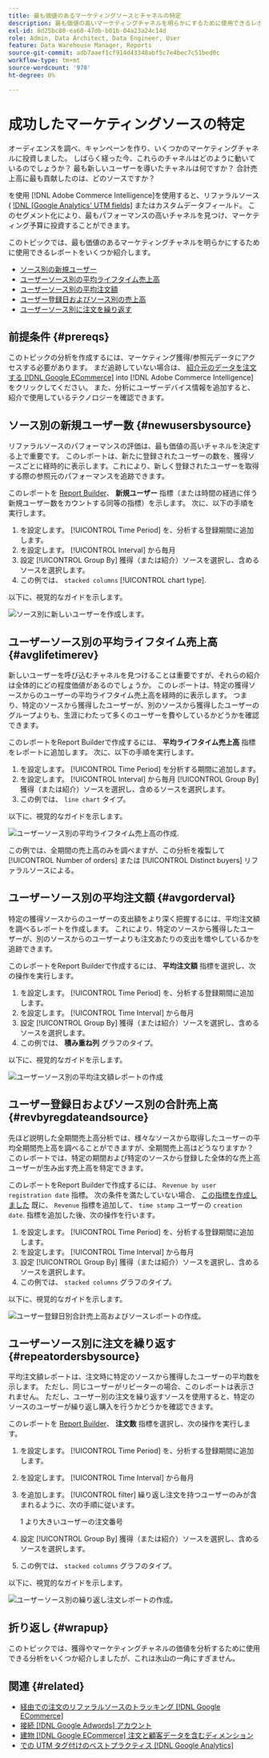 ```yaml
---
title: 最も価値のあるマーケティングソースとチャネルの特定
description: 最も価値の高いマーケティングチャネルを明らかにするために使用できるレポートの一部について説明します。
exl-id: 8d25bc80-ea60-47db-b01b-04a23a24c14d
role: Admin, Data Architect, Data Engineer, User
feature: Data Warehouse Manager, Reports
source-git-commit: adb7aaef1cf914d43348abf5c7e4bec7c51bed0c
workflow-type: tm+mt
source-wordcount: '978'
ht-degree: 0%

---
```


# 成功したマーケティングソースの特定

オーディエンスを調べ、キャンペーンを作り、いくつかのマーケティングチャネルに投資しました。 しばらく経った今、これらのチャネルはどのように動いているのでしょうか？ 最も新しいユーザーを導いたチャネルは何ですか？ 合計売上高に最も貢献したのは、どのソースですか？

を使用 [!DNL Adobe Commerce Intelligence]を使用すると、リファラルソース ( [!DNL [Google Analytics' UTM fields]](https://support.google.com/analytics/answer/1191184?hl=en) またはカスタムデータフィールド。 このセグメント化により、最もパフォーマンスの高いチャネルを見つけ、マーケティング予算に投資することができます。

このトピックでは、最も価値のあるマーケティングチャネルを明らかにするために使用できるレポートをいくつか紹介します。

* [ソース別の新規ユーザー](#newusersbysource)
* [ユーザーソース別の平均ライフタイム売上高](#avglifetimerev)
* [ユーザーソース別の平均注文額](#avgorderval)
* [ユーザー登録日およびソース別の売上高](#revbyregdateandsource)
* [ユーザーソース別に注文を繰り返す](#repeatordersbysource)

## 前提条件 {#prereqs}

このトピックの分析を作成するには、マーケティング獲得/参照元データにアクセスする必要があります。 まだ追跡していない場合は、 [紹介元のデータを注文する [!DNL Google ECommerce]](../importing-data/integrations/google-ecommerce.md) into [!DNL Adobe Commerce Intelligence] をクリックしてください。 また、分析にユーザーデバイス情報を追加すると、紹介で使用しているテクノロジーを確認できます。

## ソース別の新規ユーザー数 {#newusersbysource}

リファラルソースのパフォーマンスの評価は、最も価値の高いチャネルを決定する上で重要です。 このレポートは、新たに登録されたユーザーの数を、獲得ソースごとに経時的に表示します。これにより、新しく登録されたユーザーを取得する際の参照元のパフォーマンスを追跡できます。

このレポートを [Report Builder](../../tutorials/using-visual-report-builder.md)、 **新規ユーザー** 指標（または時間の経過に伴う新規ユーザー数をカウントする同等の指標）を示します。 次に、以下の手順を実行します。

1. を設定します。 [!UICONTROL Time Period] を、分析する登録期間に追加します。
1. を設定します。 [!UICONTROL Interval] から毎月
1. 設定 [!UICONTROL Group By] 獲得（または紹介）ソースを選択し、含めるソースを選択します。
1. この例では、 `stacked columns` [!UICONTROL chart type].

以下に、視覚的なガイドを示します。

![ソース別に新しいユーザーを作成します。](../../assets/New_Users_by_source.gif)

## ユーザーソース別の平均ライフタイム売上高 {#avglifetimerev}

新しいユーザーを呼び込むチャネルを見つけることは重要ですが、それらの紹介は全体的にどの程度価値があるのでしょうか。 このレポートは、特定の獲得ソースからのユーザーの平均ライフタイム売上高を経時的に表示します。 つまり、特定のソースから獲得したユーザーが、別のソースから獲得したユーザーのグループよりも、生涯にわたって多くのユーザーを費やしているかどうかを確認できます。

このレポートをReport Builderで作成するには、 **平均ライフタイム売上高** 指標をレポートに追加します。 次に、以下の手順を実行します。

1. を設定します。 [!UICONTROL Time Period] を分析する期間に追加します。
1. を設定します。 [!UICONTROL Interval] から毎月
   [!UICONTROL Group By] 獲得（または紹介）ソースを選択し、含めるソースを選択します。
1. この例では、 `line chart` タイプ。

以下に、視覚的なガイドを示します。

![ユーザーソース別の平均ライフタイム売上高の作成](../../assets/Lifetime_revenue_by_user_source.gif).

この例では、全期間の売上高のみを調べますが、この分析を複製して [!UICONTROL Number of orders] または [!UICONTROL Distinct buyers] リファラルソースによる。

## ユーザーソース別の平均注文額 {#avgorderval}

特定の獲得ソースからのユーザーの支出額をより深く把握するには、平均注文額を調べるレポートを作成します。 これにより、特定のソースから獲得したユーザーが、別のソースからのユーザーよりも注文あたりの支出を増やしているかを追跡できます。

このレポートをReport Builderで作成するには、 **平均注文額** 指標を選択し、次の操作を実行します。

1. を設定します。 [!UICONTROL Time Period] を、分析する登録期間に追加します。
1. を設定します。 [!UICONTROL Time Interval] から毎月
1. 設定 [!UICONTROL Group By] 獲得（または紹介）ソースを選択し、含めるソースを選択します。
1. この例では、 **積み重ね列** グラフのタイプ。

以下に、視覚的なガイドを示します。

![ユーザーソース別の平均注文額レポートの作成](../../assets/Average_order_value_by_source.gif)

## ユーザー登録日およびソース別の合計売上高 {#revbyregdateandsource}

先ほど説明した全期間売上高分析では、様々なソースから取得したユーザーの平均全期間売上高を調べることができますが、全期間売上高はどうなりますか？ このレポートでは、特定の期間および特定のソースから登録した全体的な売上高ユーザーが生み出す売上高を特定できます。

このレポートをReport Builderで作成するには、 `Revenue by user registration date` 指標。 次の条件を満たしていない場合、 [この指標を作成しました](../../data-user/reports/ess-manage-data-metrics.md) 既に、 `Revenue` 指標を追加して、 `time stamp` ユーザーの `creation date`. 指標を追加した後、次の操作を行います。

1. を設定します。 [!UICONTROL Time Period] を、分析する登録期間に追加します。
1. を設定します。 [!UICONTROL Time Interval] から毎月
1. 設定 [!UICONTROL Group By] 獲得（または紹介）ソースを選択し、含めるソースを選択します。
1. この例では、 `stacked columns` グラフのタイプ。

以下に、視覚的なガイドを示します。

![ユーザー登録日別合計売上高およびソースレポートの作成。](../../assets/Revenue_by_user_registration_date_and_source.gif)

## ユーザーソース別に注文を繰り返す {#repeatordersbysource}

平均注文額レポートは、注文時に特定のソースから獲得したユーザーの平均数を示します。 ただし、同じユーザーがリピーターの場合、このレポートは表示されません。 ただし、ユーザー別の注文を繰り返すソースを使用すると、特定のソースのユーザーが繰り返し購入を行うかどうかを確認できます。

このレポートを [Report Builder](../../tutorials/using-visual-report-builder.md)、 **注文数** 指標を選択し、次の操作を実行します。

1. を設定します。 [!UICONTROL Time Period] を、分析する登録期間に追加します。
1. を設定します。 [!UICONTROL Time Interval] から毎月
1. を追加します。 [!UICONTROL filter] 繰り返し注文を持つユーザーのみが含まれるように、次の手順に従います。

   1 より大きいユーザーの注文番号

1. 設定 [!UICONTROL Group By] 獲得（または紹介）ソースを選択し、含めるソースを選択します。
1. この例では、 `stacked columns` グラフのタイプ。

以下に、視覚的なガイドを示します。

![ユーザーソース別の繰り返し注文レポートの作成。](../../assets/Repeat_orders_by_user_source.gif)


## 折り返し {#wrapup}

このトピックでは、獲得やマーケティングチャネルの価値を分析するために使用できる分析をいくつか紹介しましたが、これは氷山の一角にすぎません。

## 関連 {#related}

* [経由での注文のリファラルソースのトラッキング [!DNL Google ECommerce]](../importing-data/integrations/google-ecommerce.md)
* [接続 [!DNL Google Adwords] アカウント](../importing-data/integrations/google-adwords.md)
* [建物 [!DNL Google ECommerce] 注文と顧客データを含むディメンション](../data-warehouse-mgr/bldg-google-ecomm-dim.md)
* [での UTM タグ付けのベストプラクティス [!DNL Google Analytics]](../../best-practices/utm-tagging-google.md)
